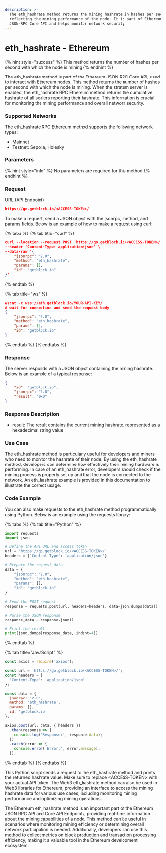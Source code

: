 ```yaml
---
description: >-
  The eth_hashrate method returns the mining hashrate in hashes per second,
  reflecting the mining performance of the node. It is part of Ethereum's
  JSON-RPC Core API and helps monitor network security
---
```


# eth\_hashrate - Ethereum

{% hint style="success" %}
This method returns the number of hashes per second with which the node is mining
{% endhint %}

The eth\_hashrate method is part of the Ethereum JSON RPC Core API, used to interact with Ethereum nodes. This method returns the number of hashes per second with which the node is mining. When the stratum server is enabled, the eth\_hashrate RPC Ethereum method returns the cumulative hashrate of all sealers reporting their hashrate. This information is crucial for monitoring the mining performance and overall network security.

### Supported Networks

The eth\_hashrate RPC Ethereum method supports the following network types:

* Mainnet
* Testnet: Sepolia, Holesky

### Parameters

{% hint style="info" %}
No parameters are required for this method
{% endhint %}

### Request

URL (API Endpoint)

```json
https://go.getblock.io/<ACCESS-TOKEN>/
```

To make a request, send a JSON object with the jsonrpc, method, and params fields. Below is an example of how to make a request using curl:

{% tabs %}
{% tab title="curl" %}
```json
curl --location --request POST 'https://go.getblock.io/<ACCESS-TOKEN>/' \
--header 'Content-Type: application/json' \
--data-raw '{
    "jsonrpc": "2.0",
    "method": "eth_hashrate",
    "params": [],
    "id": "getblock.io"
}'

```
{% endtab %}

{% tab title="ws" %}
```json
wscat -c wss://eth.getblock.io/YOUR-API-KEY/ 
# wait for connection and send the request body 
{
    "jsonrpc": "2.0",
    "method": "eth_hashrate",
    "params": [],
    "id": "getblock.io"
}
```
{% endtab %}
{% endtabs %}

### Response

The server responds with a JSON object containing the mining hashrate. Below is an example of a typical response:

```json
{
    "id": "getblock.io",
    "jsonrpc": "2.0",
    "result": "0x0"
}
```

### Response Description

* result: The result contains the current mining hashrate, represented as a hexadecimal string value

### Use Case

The eth\_hashrate method is particularly useful for developers and miners who need to monitor the hashrate of their node. By using the eth\_hashrate method, developers can determine how effectively their mining hardware is performing. In case of an eth\_hashrate error, developers should check if the mining process is properly set up and that the node is connected to the network. An eth\_hashrate example is provided in this documentation to illustrate the correct usage.

### Code Example

You can also make requests to the eth\_hashrate method programmatically using Python. Below is an example using the requests library:

{% tabs %}
{% tab title="Python" %}
```python
import requests
import json

# Define the API URL and access token
url = 'https://go.getblock.io/<ACCESS-TOKEN>/'
headers = {'Content-Type': 'application/json'}

# Prepare the request data
data = {
    "jsonrpc": "2.0",
    "method": "eth_hashrate",
    "params": [],
    "id": "getblock.io"
}

# Send the POST request
response = requests.post(url, headers=headers, data=json.dumps(data))

# Parse the JSON response
response_data = response.json()

# Print the result
print(json.dumps(response_data, indent=4))
```
{% endtab %}

{% tab title="JavaScript" %}
```javascript
const axios = require('axios');

const url = 'https://go.getblock.io/<ACCESS-TOKEN>/';
const headers = {
  'Content-Type': 'application/json'
};

const data = {
  jsonrpc: '2.0',
  method: 'eth_hashrate',
  params: [],
  id: 'getblock.io'
};

axios.post(url, data, { headers })
  .then(response => {
    console.log('Response:', response.data);
  })
  .catch(error => {
    console.error('Error:', error.message);
  });
```
{% endtab %}
{% endtabs %}

This Python script sends a request to the eth\_hashrate method and prints the returned hashrate value. Make sure to replace \<ACCESS-TOKEN> with your actual API token. The Web3 eth\_hashrate method can also be used in Web3 libraries for Ethereum, providing an interface to access the mining hashrate data for various use cases, including monitoring mining performance and optimizing mining operations.

The Ethereum eth\_hashrate method is an important part of the Ethereum JSON RPC API and Core API Endpoints, providing real-time information about the mining capabilities of a node. This method can be useful in scenarios where monitoring mining efficiency or determining overall network participation is needed. Additionally, developers can use this method to collect metrics on block production and transaction processing efficiency, making it a valuable tool in the Ethereum development ecosystem.
